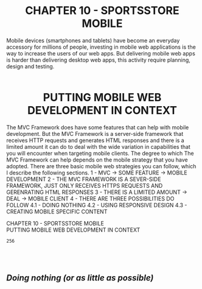 <h1><div align="center">CHAPTER 10 - SPORTSSTORE MOBILE</div></h1>

Mobile devices (smartphones and tablets) have become an everyday accessory for millions of people, investing in mobile web applications is the way to increase the users of our web apps. But delivering mobile web apps is harder than delivering desktop web apps, this activity require planning, design and testing.<br /><br />

<h1><div align="center">PUTTING MOBILE WEB DEVELOPMENT IN CONTEXT</div></h1>
The MVC Framework does have some features that can help with mobile development. But the MVC Framework is a server-side framework that receives HTTP requests and generates HTML responses and there is a limited amount it can do to deal with the wide variation in capabilities that you will encounter when targeting mobile clients. The degree to which The MVC Framework can help depends on the mobile strategy that you have adopted. There are three basic mobile web strategies you can follow, which I describe the following sections.
	1 - MVC -> SOME FEATURE -> MOBILE DEVELOPMENT
	2 - THE MVC FRAMEWORK IS A SEVER-SIDE FRAMEWORK, JUST ONLY RECEIVES HTTPS REQUESTS AND GERENRATING HTML RESPONSES
	3 - THERE IS A LIMITED AMOUNT -> DEAL -> MOBILE CLIENT
	4 - THERE ARE THREE POSSIBILITIES DO FOLLOW
		4.1 - DOING NOTHING
		4.2 - USING RESPONSIVE DESIGN
		4.3 - CREATING MOBILE SPECIFIC CONTENT

CHAPTER 10 - SPORTSSTORE MOBILE		
	PUTTING MOBILE WEB DEVELOPMENT IN CONTEXT

	256

<br /><br />
<h2><i>Doing nothing (or as little as possible)</i></h2>	